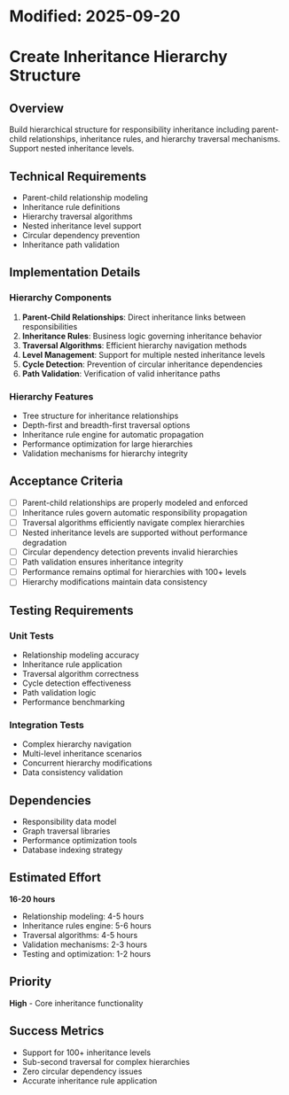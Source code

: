 # Modified: 2025-09-20

# Create Inheritance Hierarchy Structure

## Overview
Build hierarchical structure for responsibility inheritance including parent-child relationships, inheritance rules, and hierarchy traversal mechanisms. Support nested inheritance levels.

## Technical Requirements
- Parent-child relationship modeling
- Inheritance rule definitions
- Hierarchy traversal algorithms
- Nested inheritance level support
- Circular dependency prevention
- Inheritance path validation

## Implementation Details

### Hierarchy Components
1. **Parent-Child Relationships**: Direct inheritance links between responsibilities
2. **Inheritance Rules**: Business logic governing inheritance behavior
3. **Traversal Algorithms**: Efficient hierarchy navigation methods
4. **Level Management**: Support for multiple nested inheritance levels
5. **Cycle Detection**: Prevention of circular inheritance dependencies
6. **Path Validation**: Verification of valid inheritance paths

### Hierarchy Features
- Tree structure for inheritance relationships
- Depth-first and breadth-first traversal options
- Inheritance rule engine for automatic propagation
- Performance optimization for large hierarchies
- Validation mechanisms for hierarchy integrity

## Acceptance Criteria
- [ ] Parent-child relationships are properly modeled and enforced
- [ ] Inheritance rules govern automatic responsibility propagation
- [ ] Traversal algorithms efficiently navigate complex hierarchies
- [ ] Nested inheritance levels are supported without performance degradation
- [ ] Circular dependency detection prevents invalid hierarchies
- [ ] Path validation ensures inheritance integrity
- [ ] Performance remains optimal for hierarchies with 100+ levels
- [ ] Hierarchy modifications maintain data consistency

## Testing Requirements

### Unit Tests
- Relationship modeling accuracy
- Inheritance rule application
- Traversal algorithm correctness
- Cycle detection effectiveness
- Path validation logic
- Performance benchmarking

### Integration Tests
- Complex hierarchy navigation
- Multi-level inheritance scenarios
- Concurrent hierarchy modifications
- Data consistency validation

## Dependencies
- Responsibility data model
- Graph traversal libraries
- Performance optimization tools
- Database indexing strategy

## Estimated Effort
**16-20 hours**
- Relationship modeling: 4-5 hours
- Inheritance rules engine: 5-6 hours
- Traversal algorithms: 4-5 hours
- Validation mechanisms: 2-3 hours
- Testing and optimization: 1-2 hours

## Priority
**High** - Core inheritance functionality

## Success Metrics
- Support for 100+ inheritance levels
- Sub-second traversal for complex hierarchies
- Zero circular dependency issues
- Accurate inheritance rule application
